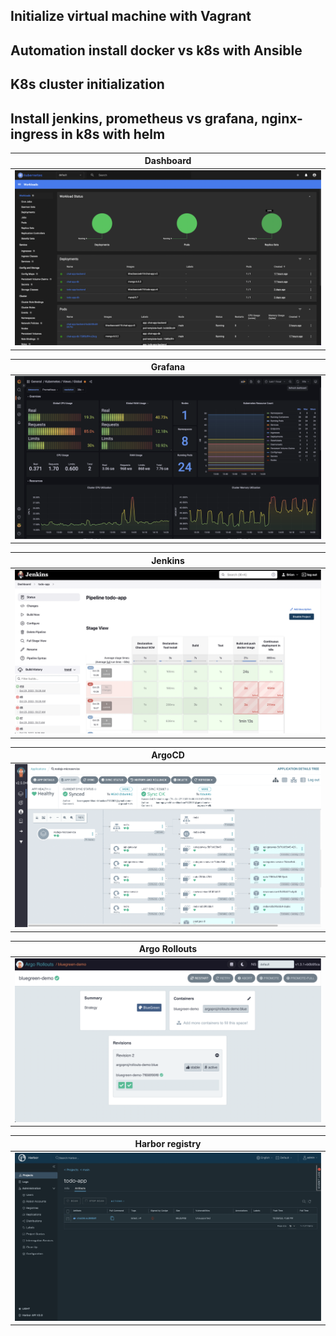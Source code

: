 ## Initialize virtual machine with Vagrant
## Automation install docker vs k8s with Ansible
## K8s cluster initialization
## Install jenkins, prometheus vs grafana, nginx-ingress in k8s with helm

|                                        Dashboard                                        |
| :--------------------------------------------------------------------------------: | 
| ![](./images/k8s-dashboard.png) | 

|                                        Grafana                                        |
| :--------------------------------------------------------------------------------: | 
| ![](./images/grafana.png) | 

|                                        Jenkins                                        |
| :--------------------------------------------------------------------------------: | 
| ![](./images/jenkins.png) | 

|                                        ArgoCD                                        |
| :--------------------------------------------------------------------------------: | 
| ![](./images/argocd.png) | 

|                                        Argo Rollouts                                        |
| :--------------------------------------------------------------------------------: | 
| ![](./images/argo-rollouts.png) | 

|                                        Harbor registry                                       |
| :--------------------------------------------------------------------------------: | 
| ![](./images/harbor-registry.png) | 